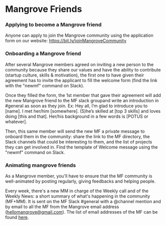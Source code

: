 # Mangrove Friends


### Applying to become a Mangrove friend
Anyone can apply to join the Mangrove community using the application form on our website: https://bit.ly/joinMangroveCommunity

### Onboarding a Mangrove friend
After several Mangrove members agreed on inviting a new person to the community because they share our values and have the ability to contribute (startup culture, skills & motivation), the first one to have given their agreement has to invite the applicant to fill the welcome form (find the link with the "newmf" command on Slack). 

Once they filled the form, the 1st member that gave their agreement will add the new Mangrove friend to the MF slack  groupand write an introduction in #general as soon as they join.
Ex: Hey all, I’m glad to introduce you to [name]. I met her/him [somewhere]. (S)he’s skilled at [top 3 skills] and loves doing [this and that]. Her/his background in a few words is [POTUS or whatever].

Then, this same member will send the new MF a private message to onboard them in the community: share the link to the MF directory, the Slack channels that could be interesting to them, and the list of projects they can get involved in. Find the template of Welcome message using the "newmf" command on Slack.


### Animating mangrove friends

As a Mangrove member, you'll have to ensure that the MF community is well-animated by posting regularly, giving feedbacks and helping people.

Every week, there's a new MM in charge of the Weekly call and of the Weekly News: a short summary of what's happening in the community (MF+MM). It is sent on the MF Slack #general with a @channel mention and by email to all the MF from the Mangrove email address (hellomangrove@gmail.com). The list of email addresses of the MF can be found [here](bit.ly/mf_spreadsheet).